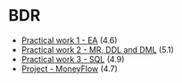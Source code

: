 # BDR
- [Practical work 1 - EA](https://github.com/HEIG-VD-Edison-Sahitaj/bdr/tree/main/practical-work-1) (4.6)
- [Practical work 2 - MR, DDL and DML](https://github.com/HEIG-VD-Edison-Sahitaj/bdr/tree/main/practical-work-2) (5.1)
- [Practical work 3 - SQL](https://github.com/HEIG-VD-Edison-Sahitaj/bdr/tree/main/practical-work-3) (4.9)
- [Project - MoneyFlow](https://github.com/HEIG-VD-Edison-Sahitaj/bdr/tree/main/project-MoneyFlow) (4.7)